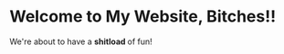 <html lang="en">
<head>
   <meta charset="UTF-8">
   <title>Clinical Trial Navigator</title>
</head>
<body>
  <h1>Welcome to My Website, Bitches!!</h1>
  <p> We're about to have a <strong> shitload </strong> of fun!</p>
</body>
</html>
